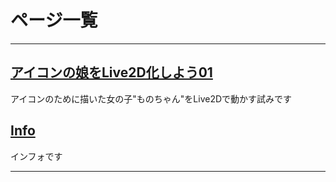 # ページ一覧
* * *
## [アイコンの娘をLive2D化しよう01](./note?2 "アイコンの娘をLive2D化しよう01")
アイコンのために描いた女の子"ものちゃん"をLive2Dで動かす試みです
## [Info](./note?1 "info")
インフォです

* * *
